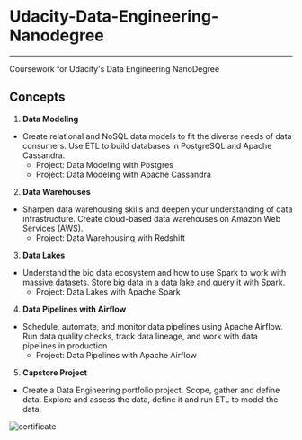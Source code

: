 # Udacity-Data-Engineering-Nanodegree

---

Coursework for Udacity's Data Engineering NanoDegree

## Concepts

1. **Data Modeling**
- Create relational and NoSQL data models to fit the diverse needs of data consumers. Use ETL to build databases in PostgreSQL and Apache Cassandra.
  - Project: Data Modeling with Postgres
  - Project: Data Modeling with Apache Cassandra

2. **Data Warehouses**
- Sharpen data warehousing skills and deepen your understanding of data infrastructure. Create cloud-based data warehouses on Amazon Web Services (AWS).
  - Project: Data Warehousing with Redshift

3. **Data Lakes**
- Understand the big data ecosystem and how to use Spark to work with massive datasets. Store big data in a data lake and query it with Spark.
  - Project: Data Lakes with Apache Spark

4. **Data Pipelines with Airflow**
- Schedule, automate, and monitor data pipelines using Apache Airflow. Run data quality checks, track data lineage, and work with data pipelines in production
  - Project: Data Pipelines with Apache Airflow
  
5. **Capstore Project**
- Create a Data Engineering portfolio project. Scope, gather and define data. Explore and assess the data, define it and run ETL to model the data. 

![certificate]()
